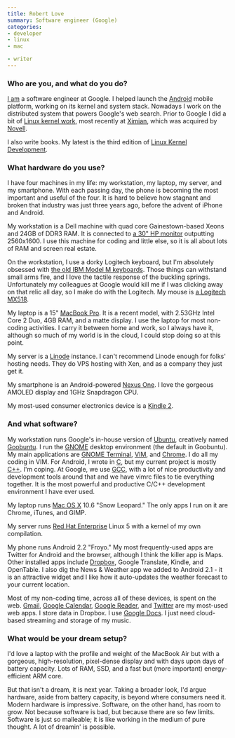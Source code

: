 ```yaml
---
title: Robert Love
summary: Software engineer (Google)
categories:
- developer
- linux
- mac

- writer
---
```


### Who are you, and what do you do?

[I am](http://rlove.org/ "Robert's website.") a software engineer at Google. I helped launch the [Android][] mobile platform, working on its kernel and system stack. Nowadays I work on the distributed system that powers Google's web search. Prior to Google I did a bit of [Linux kernel work](http://www.kernel.org/pub/linux/kernel/people/rml/ "Robert's kernel work."), most recently at [Ximian](http://en.wikipedia.org/wiki/Ximian "A company which mades GNOME applications, bought by Novell."), which was acquired by [Novell](http://www.novell.com/ "Makers of 'infrastructure software.'").

I also write books. My latest is the third edition of [Linux Kernel Development](http://www.amazon.com/gp/product/0672329468 "Robert's book on Amazon.").

### What hardware do you use?

I have four machines in my life: my workstation, my laptop, my server, and my smartphone. With each passing day, the phone is becoming the most important and useful of the four. It is hard to believe how stagnant and broken that industry was just three years ago, before the advent of iPhone and Android.

My workstation is a Dell machine with quad core Gainestown-based Xeons and 24GB of DDR3 RAM. It is connected to [a 30" HP monitor][lp3065] outputting 2560x1600. I use this machine for coding and little else, so it is all about lots of RAM and screen real estate.

On the workstation, I use a dorky Logitech keyboard, but I'm absolutely obsessed with [the old IBM Model M keyboards][model-m]. Those things can withstand small arms fire, and I love the tactile response of the buckling springs. Unfortunately my colleagues at Google would kill me if I was clicking away on that relic all day, so I make do with the Logitech. My mouse is [a Logitech MX518][mx-518].

My laptop is a 15" [MacBook Pro][macbook-pro]. It is a recent model, with 2.53GHz Intel Core 2 Duo, 4GB RAM, and a matte display. I use the laptop for most non-coding activities. I carry it between home and work, so I always have it, although so much of my world is in the cloud, I could stop doing so at this point.

My server is a [Linode][] instance. I can't recommend Linode enough for folks' hosting needs. They do VPS hosting with Xen, and as a company they just get it.

My smartphone is an Android-powered [Nexus One][nexus-one]. I love the gorgeous AMOLED display and 1GHz Snapdragon CPU.

My most-used consumer electronics device is a [Kindle 2][kindle].

### And what software?

My workstation runs Google's in-house version of [Ubuntu][], creatively named [Goobuntu][]. I run the [GNOME][] desktop environment (the default in Goobuntu). My main applications are [GNOME Terminal][gnome-terminal], [VIM][], and [Chrome][]. I do all my coding in VIM. For Android, I wrote in [C][], but my current project is mostly [C++][c-plusplus]. I'm coping. At Google, we use [GCC][], with a lot of nice productivity and development tools around that and we have vimrc files to tie everything together. It is the most powerful and productive C/C++ development environment I have ever used.

My laptop runs [Mac OS X][macos] 10.6 "Snow Leopard." The only apps I run on it are Chrome, iTunes, and GIMP.

My server runs [Red Hat Enterprise][rhel] Linux 5 with a kernel of my own compilation.

My phone runs Android 2.2 "Froyo." My most frequently-used apps are Twitter for Android and the browser, although I think the killer app is Maps. Other installed apps include [Dropbox][], Google Translate, Kindle, and OpenTable. I also dig the News & Weather app we added to Android 2.1 - it is an attractive widget and I like how it auto-updates the weather forecast to your current location.

Most of my non-coding time, across all of these devices, is spent on the web. [Gmail][], [Google Calendar][google-calendar], [Google Reader][google-reader], and [Twitter][] are my most-used web apps. I store data in Dropbox. I use [Google Docs][google-docs]. I just need cloud-based streaming and storage of my music.

### What would be your dream setup?

I'd love a laptop with the profile and weight of the MacBook Air but with a gorgeous, high-resolution, pixel-dense display and with days upon days of battery capacity. Lots of RAM, SSD, and a fast but (more important) energy-efficient ARM core.

But that isn't a dream, it is next year. Taking a broader look, I'd argue hardware, aside from battery capacity, is beyond where consumers need it. Modern hardware is impressive. Software, on the other hand, has room to grow. Not because software is bad, but because there are so few limits. Software is just so malleable; it is like working in the medium of pure thought. A lot of dreamin' is possible.

[kindle]: https://www.amazon.com/Kindle-Ereader-ebook-reader/dp/B007HCCNJU "A digital book reader."
[lp3065]: https://www.amazon.com/HP-30-LP3065-LCD-Monitor/dp/B000KB6E3G "A 30 inch LCD monitor."
[macbook-pro]: https://www.apple.com/macbook-pro/ "A laptop."
[model-m]: https://en.wikipedia.org/wiki/Model_M_keyboard "A keyboard."
[mx-518]: https://www.amazon.com/Logitech-Performance-Optical-Gaming-Mouse/dp/B0007Z1M50 "An optical gaming mouse."
[nexus-one]: https://en.wikipedia.org/wiki/Nexus_One "An Android-based smartphone."
[android]: https://developers.google.com/android/?csw=1 "A mobile phone platform."
[c-plusplus]: https://en.wikipedia.org/wiki/C%2B%2B "A compiled programming language."
[c]: https://en.wikipedia.org/wiki/C_(programming_language) "A compiled programming language."
[chrome]: https://www.google.com/intl/en/chrome/browser/ "A WebKit-based browser, where each tab runs in its own thread."
[dropbox]: https://www.dropbox.com/ "Online syncing and storage."
[gcc]: http://gcc.gnu.org/ "Code compiler frontends."
[gmail]: https://mail.google.com/mail/ "Web-based email."
[gnome-terminal]: https://en.wikipedia.org/wiki/GNOME_Terminal "A terminal application."
[gnome]: https://www.gnome.org/ "A desktop system for *nix operating systems."
[goobuntu]: https://en.wikipedia.org/wiki/Goobuntu "Google's own version of Ubuntu."
[google-calendar]: https://en.wikipedia.org/wiki/Google_Calendar "A web-based calendar client."
[google-docs]: https://en.wikipedia.org/wiki/Google_Docs "A web-based office suite."
[google-reader]: https://en.wikipedia.org/wiki/Google_Reader "A web-based feed reader."
[linode]: https://www.linode.com "A VPS hosting service."
[macos]: https://en.wikipedia.org/wiki/MacOS "An operating system for Mac hardware."
[rhel]: https://www.redhat.com/en/technologies/linux-platforms/enterprise-linux "A certified version of the Linux distribution."
[twitter]: https://twitter.com/ "An online micro-blogging platform."
[ubuntu]: https://www.ubuntu.com/ "A Unix distribution."
[vim]: https://www.vim.org/ "A command-line text editor."

